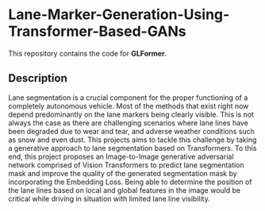 # Lane-Marker-Generation-Using-Transformer-Based-GANs
This repository contains the code for **GLFormer**. 

## Description
Lane segmentation is a crucial component for the proper functioning of a completely
autonomous vehicle. Most of the methods that exist right now depend predominantly on
the lane markers being clearly visible. This is not always the case as there are challenging
scenarios where lane lines have been degraded due to wear and tear, and adverse weather
conditions such as snow and even dust. This projects aims to tackle this challenge by
taking a generative approach to lane segmentation based on Transformers. To this
end, this project proposes an Image-to-Image generative adversarial network comprised
of Vision Transformers to predict lane segmentation mask and improve the quality of
the generated segmentation mask by incorporating the Embedding Loss. Being able to
determine the position of the lane lines based on local and global features in the image
would be critical while driving in situation with limited lane line visibility.
